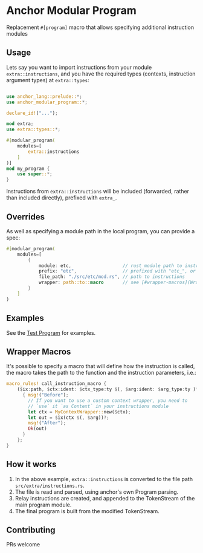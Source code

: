 # Anchor Modular Program

Replacement `#[program]` macro that allows specifying additional instruction modules

## Usage

Lets say you want to import instructions from your module `extra::instructions`,
and you have the required types (contexts, instruction argument types) at
`extra::types`:

```rust

use anchor_lang::prelude::*;
use anchor_modular_program::*;

declare_id!("...");

mod extra;
use extra::types::*;

#[modular_program(
    modules=[
        extra::instructions
    ]
)]
mod my_program {
    use super::*;
}
```

Instructions from `extra::instructions` will be included (forwarded, rather than
included directly), prefixed with `extra_`.

## Overrides

As well as specifying a module path in the local program, you can provide a spec:

```rust
#[modular_program(
    modules=[
        {
            module: etc,                   // rust module path to instructions module
            prefix: "etc",                 // prefixed with "etc_", or "" for no prefix
            file_path: "./src/etc/mod.rs", // path to instructions
            wrapper: path::to::macro       // see [#wrapper-macros](Wrapper Macros)
        }
    ]
)
```

## Examples

See the [Test Program](/tests/test_program/src/lib.rs) for examples.

## Wrapper Macros

It's possible to specify a macro that will define how the instruction is called,
the macro takes the path to the function and the instruction parameters, i.e.:

```rust
macro_rules! call_instruction_macro {
    ($ix:path, $ctx:ident: $ctx_type:ty $(, $arg:ident: $arg_type:ty )*) => {
      { msg!("Before");
        // If you want to use a custom context wrapper, you need to
        // `use` it `as Context` in your instructions module
        let ctx = MyContextWrapper::new($ctx);
        let out = $ix(ctx $(, $arg))?;
        msg!("After");
        Ok(out)
      }
    };
}
```

## How it works

1. In the above example, `extra::instructions` is converted to the file path
   `src/extra/instructions.rs`.
2. The file is read and parsed, using anchor's own Program parsing.
3. Relay instructions are created, and appended to the TokenStream of the
   main program module.
4. The final program is built from the modified TokenStream.

## Contributing

PRs welcome

